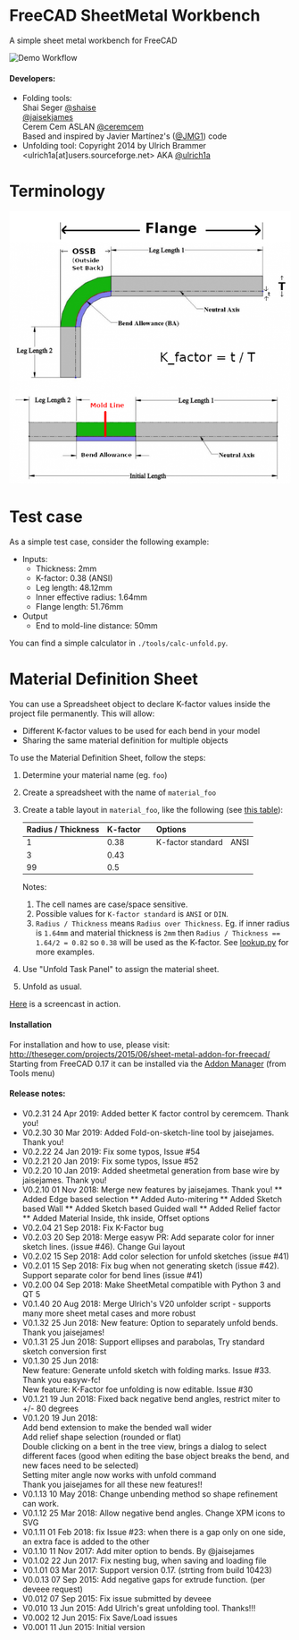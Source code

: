 # FreeCAD SheetMetal Workbench
A simple sheet metal workbench for FreeCAD

![Demo Workflow](../master/Resources/SheetMetal4.gif)

#### Developers:
* Folding tools:<br/>Shai Seger [@shaise](https://github.com/shaise)<br/>
                  [@jaisekjames](https://github.com/jaisekjames)<br/>
                  Cerem Cem ASLAN [@ceremcem](https://github.com/ceremcem)<br/>
                  Based and inspired by Javier Martínez's ([@JMG1](https://github.com/JMG1)) code
* Unfolding tool: Copyright 2014 by Ulrich Brammer <ulrich1a[at]users.sourceforge.net> AKA [@ulrich1a](https://github.com/ulrich1a)

# Terminology 

![Terminology](./tools/terminology.png)

# Test case 

As a simple test case, consider the following example: 

* Inputs: 
    - Thickness: 2mm 
    - K-factor: 0.38 (ANSI)
    - Leg length: 48.12mm
    - Inner effective radius: 1.64mm
    - Flange length: 51.76mm
* Output
    - End to mold-line distance: 50mm

You can find a simple calculator in `./tools/calc-unfold.py`. 

# Material Definition Sheet 

You can use a Spreadsheet object to declare K-factor values inside the project file permanently. This will allow: 

* Different K-factor values to be used for each bend in your model 
* Sharing the same material definition for multiple objects 

To use the Material Definition Sheet, follow the steps:

1. Determine your material name (eg. `foo`)
2. Create a spreadsheet with the name of `material_foo`
3. Create a table layout in `material_foo`, like the following (see [this table](https://user-images.githubusercontent.com/6639874/56498031-b017bc00-6508-11e9-8b14-6076513d8488.png)):

    | Radius / Thickness | K-factor | | Options | | 
    | ---| ---| --- | --- | --- |
    | 1 | 0.38 | | K-factor standard | ANSI |
    | 3 | 0.43 | | | |
    | 99 | 0.5 | | | |
    
    Notes: 
    
    1. The cell names are case/space sensitive.
    2. Possible values for `K-factor standard` is `ANSI` or `DIN`. 
    3. `Radius / Thickness` means `Radius over Thickness`. Eg. if inner radius is `1.64mm` and material thickness is `2mm` then `Radius / Thickness == 1.64/2 = 0.82` so `0.38` will be used as the K-factor. See [lookup.py](https://github.com/ceremcem/FreeCAD_SheetMetal/blob/k-factor-from-lookup/lookup.py#L46-L68) for more examples.

4. Use "Unfold Task Panel" to assign the material sheet.
5. Unfold as usual.

[Here](https://user-images.githubusercontent.com/6639874/56642679-a749f600-6680-11e9-944a-82e447d9dc4e.gif) is a screencast in action.
 
#### Installation
For installation and how to use, please visit:  
http://theseger.com/projects/2015/06/sheet-metal-addon-for-freecad/  
Starting from FreeCAD 0.17 it can be installed via the [Addon Manager](https://github.com/FreeCAD/FreeCAD-addons) (from Tools menu)

#### Release notes: 
* V0.2.31 24 Apr 2019:  Added better K factor control by ceremcem. Thank you!
* V0.2.30 30 Mar 2019:  Added Fold-on-sketch-line tool by jaisejames. Thank you!
* V0.2.22 24 Jan 2019:  Fix some typos, Issue #54
* V0.2.21 20 Jan 2019:  Fix some typos, Issue #52
* V0.2.20 10 Jan 2019:  Added sheetmetal generation from base wire by jaisejames. Thank you!
* V0.2.10 01 Nov 2018:  Merge new features by jaisejames. Thank you!
** Added Edge based selection
** Added Auto-mitering
** Added Sketch based Wall
** Added Sketch based Guided wall
** Added Relief factor
** Added Material Inside, thk inside, Offset options
* V0.2.04 21 Sep 2018:  Fix K-Factor bug
* V0.2.03 20 Sep 2018:  Merge easyw PR: Add separate color for inner sketch lines. (issue #46). Change Gui layout
* V0.2.02 15 Sep 2018:  Add color selection for unfold sketches (issue #41)
* V0.2.01 15 Sep 2018:  Fix bug when not generating sketch (issue #42). Support separate color for bend lines (issue #41)
* V0.2.00 04 Sep 2018:  Make SheetMetal compatible with Python 3 and QT 5
* V0.1.40 20 Aug 2018:  Merge Ulrich's V20 unfolder script - supports many more sheet metal cases and more robust
* V0.1.32 25 Jun 2018:  New feature: Option to separately unfold bends. Thank you jaisejames!
* V0.1.31 25 Jun 2018:  Support ellipses and parabolas, Try standard sketch conversion first
* V0.1.30 25 Jun 2018:  <br/>
New feature: Generate unfold sketch with folding marks. Issue #33. Thank you easyw-fc! <br/>
New feature: K-Factor foe unfolding is now editable. Issue #30 <br/>
* V0.1.21 19 Jun 2018:  Fixed back negative bend angles, restrict miter to +/- 80 degrees
* V0.1.20 19 Jun 2018:  <br/>
Add bend extension to make the bended wall wider<br/>
Add relief shape selection (rounded or flat)<br/>
Double clicking on a bent in the tree view, brings a dialog to select different faces (good when editing the base object breaks the bend, and new faces need to be selected)<br/>
Setting miter angle now works with unfold command<br/>
Thank you jaisejames for all these new features!!
* V0.1.13 10 May 2018:  Change unbending method so shape refinement can work.
* V0.1.12 25 Mar 2018:  Allow negative bend angles. Change XPM icons to SVG
* V0.1.11 01 Feb 2018:  fix Issue #23: when there is a gap only on one side, an extra face is added to the other
* V0.1.10 11 Nov 2017:  Add miter option to bends. By @jaisejames
* V0.1.02 22 Jun 2017:  Fix nesting bug, when saving and loading file
* V0.1.01 03 Mar 2017:  Support version 0.17. (strting from build 10423)
* V0.0.13 07 Sep 2015:  Add negative gaps for extrude function. (per deveee request)
* V0.012  07 Sep 2015:  Fix issue submitted by deveee
* V0.010  13 Jun 2015:  Add Ulrich's great unfolding tool. Thanks!!!
* V0.002  12 Jun 2015:  Fix Save/Load issues  
* V0.001  11 Jun 2015:  Initial version
